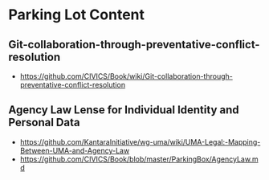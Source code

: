 # Parking Lot Content

##  Git-collaboration-through-preventative-conflict-resolution
* https://github.com/CIVICS/Book/wiki/Git-collaboration-through-preventative-conflict-resolution

## Agency Law Lense for Individual Identity and Personal Data
* https://github.com/KantaraInitiative/wg-uma/wiki/UMA-Legal:-Mapping-Between-UMA-and-Agency-Law
* https://github.com/CIVICS/Book/blob/master/ParkingBox/AgencyLaw.md
